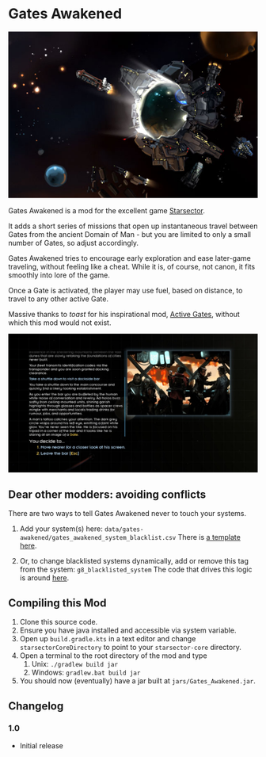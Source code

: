 # Gates Awakened

![Header, taken from Starsector](screenshot2.jpg)

Gates Awakened is a mod for the excellent game [Starsector](https://fractalsoftworks.com/).

It adds a short series of missions that open up instantaneous travel between Gates from the ancient Domain of Man - but you are limited to only a small number of Gates, so adjust accordingly.

Gates Awakened tries to encourage early exploration and ease later-game traveling, without feeling like a cheat. While it is, of course, not canon, it fits smoothly into lore of the game.

Once a Gate is activated, the player may use fuel, based on distance, to travel to any other active Gate.

Massive thanks to _toast_ for his inspirational mod, [Active Gates](https://fractalsoftworks.com/forum/index.php?topic=12791.0), without which this mod would not exist.

![Intro story screenshot](screenshot.jpg)

## Dear other modders: avoiding conflicts

There are two ways to tell Gates Awakened never to touch your systems.

1. Add your system(s) here: `data/gates-awakened/gates_awakened_system_blacklist.csv`
There is [a template here](https://github.com/davidwhitman/Gates-Awakened/blob/7f31059f438653c753bf2984d2bc38488b336ff2/data/gates-awakened/gates_awakened_system_blacklist.csv).

1. Or, to change blacklisted systems dynamically, add or remove this tag from the system: `g8_blacklisted_system`
The code that drives this logic is around [here](https://github.com/davidwhitman/Gates-Awakened/blob/master/src/main/kotlin/org/wisp/gatesawakened/constants/Tags.kt#L22).

## Compiling this Mod

1. Clone this source code.
1. Ensure you have java installed and accessible via system variable.
1. Open up `build.gradle.kts` in a text editor and change `starsectorCoreDirectory` to point to your `starsector-core` directory.
1. Open a terminal to the root directory of the mod and type
   1. Unix: `./gradlew build jar`
   1. Windows: `gradlew.bat build jar`
1. You should now (eventually) have a jar built at `jars/Gates_Awakened.jar`.

## Changelog

### 1.0

- Initial release
